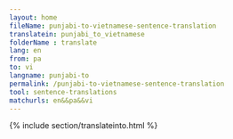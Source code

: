 ```yaml
---
layout: home
fileName: punjabi-to-vietnamese-sentence-translation
translatein: punjabi_to_vietnamese
folderName : translate
lang: en
from: pa
to: vi
langname: punjabi-to
permalink: /punjabi-to-vietnamese-sentence-translation
tool: sentence-translations
matchurls: en&&pa&&vi
---
```

{% include section/translateinto.html %}
